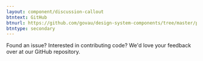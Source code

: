 ```yaml
---
layout: component/discussion-callout
btntext: GitHub
btnurl: https://github.com/govau/design-system-components/tree/master/packages/control-input
btntype: secondary
---
```


 Found an issue? Interested in contributing code? We'd love your feedback over at our GitHub repository.
